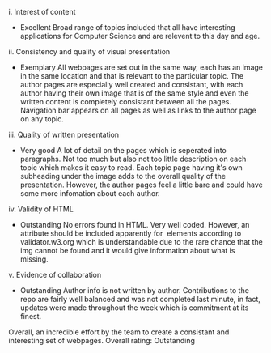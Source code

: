 i. Interest of content
- Excellent
  Broad range of topics included that all have interesting applications for Computer Science and are relevent to this day and age. 

ii. Consistency and quality of visual presentation
- Exemplary
  All webpages are set out in the same way, each has an image in the same location and that is relevant to the  particular topic. The author pages are especially well created and consistant, with each author having their own
  image that is of the same style and even the written content is completely consistant between all the pages.
  Navigation bar appears on all pages as well as links to the author page on any topic.

iii. Quality of written presentation
- Very good
  A lot of detail on the pages which is seperated into paragraphs. Not too much but also not too little description on each topic which makes it easy to read. 
  Each topic page having it's own subheading under the image adds to the overall quality of the presentation. 
  However, the author pages feel a little bare and could have some more infomation about each author.

iv. Validity of HTML
- Outstanding
  No errors found in HTML. Very well coded. 
  However, an <alt> attribute should be included apparently for <img> elements according to validator.w3.org which is understandable due to the rare chance that the img cannot be found and it would give information about what is missing.

v. Evidence of collaboration
- Outstanding
  Author info is not written by author. Contributions to the repo are fairly well balanced and was not completed last minute, in fact, updates were made throughout the week which is commitment at its finest.

Overall, an incredible effort by the team to create a consistant and interesting set of webpages.
Overall rating: Outstanding
